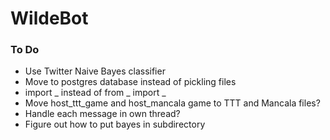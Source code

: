 # WildeBot

### To Do
* Use Twitter Naive Bayes classifier
* Move to postgres database instead of pickling files
* import _ instead of from _ import _
* Move host_ttt_game and host_mancala game to TTT and Mancala files?
* Handle each message in own thread?
* Figure out how to put bayes in subdirectory
